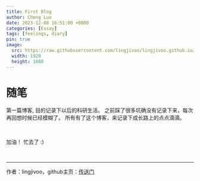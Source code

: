 ```yaml
---
title: First Blog
author: Cheng Luo
date: 2023-12-08 16:51:00 +0800
categories: [Essay]
tags: [feelings, diary]
pin: true
image:
  src: https://raw.githubusercontent.com/lingjivoo/lingjivoo.github.io/master/_posts/2023-12-08-First-Blog.assets/cover.png
  width: 1920
  height: 1080
---
```




# 随笔

第一篇博客, 目的记录下以后的科研生活。
之前踩了很多坑确没有记录下来，每次再回想时候已经模糊了。
所有有了这个博客，来记录下成长路上的点点滴滴。



<br/>

加油！ 忙去了 :)

<br/>



---

作者：lingjivoo，github主页：[传送门](https://github.com/lingjivoo)

